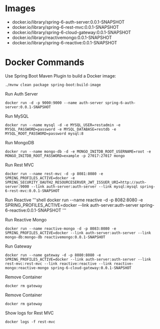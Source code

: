 # Images
* docker.io/library/spring-6-auth-server:0.0.1-SNAPSHOT
* docker.io/library/spring-6-rest-mvc:0.0.1-SNAPSHOT
* docker.io/library/spring-6-cloud-gateway:0.0.1-SNAPSHOT
* docker.io/library/reactivemongo:0.0.1-SNAPSHOT
* docker.io/library/spring-6-reactive:0.0.1-SNAPSHOT

# Docker Commands


Use Spring Boot Maven Plugin to build a Docker image:

```shell
./mvnw clean package spring-boot:build-image
```

Run Auth Server
```shell
docker run -d -p 9000:9000 --name auth-server spring-6-auth-server:0.0.1-SNAPSHOT
```

Run MySQL
```shell
docker run --name mysql -d -e MYSQL_USER=restadmin -e MYSQL_PASSWORD=password -e MYSQL_DATABASE=restdb -e MYSQL_ROOT_PASSWORD=password mysql:8
```

Run MongoDB
```shell
docker run --name mongo-db -d -e MONGO_INITDB_ROOT_USERNAME=root -e MONGO_INITDB_ROOT_PASSWORD=example -p 27017:27017 mongo
```

Run Rest MVC
```shell
docker run --name rest-mvc -d -p 8081:8080 -e SPRING_PROFILES_ACTIVE=docker -e SPRING_SECURITY_OAUTH2_RESOURCESERVER_JWT_ISSUER_URI=http://auth-server:9000 --link auth-server:auth-server --link mysql:mysql spring-6-rest-mvc:0.0.1-SNAPSHOT
```
Run Reactive
'''shell
docker run --name reactive -d -p 8082:8080 -e SPRING_PROFILES_ACTIVE=docker --link auth-server:auth-server spring-6-reactive:0.0.1-SNAPSHOT
'''

Run Reactive Mongo
```shell
docker run --name reactive-mongo -d -p 8083:8080 -e SPRING_PROFILES_ACTIVE=docker --link auth-server:auth-server --link mongo-db:mongo-db reactivemongo:0.0.1-SNAPSHOT
```

Run Gateway
```shell
docker run --name gateway -d -p 8080:8080 -e SPRING_PROFILES_ACTIVE=docker --link auth-server:auth-server --link rest-mvc:rest-mvc --link reactive:reactive --link reactive-mongo:reactive-mongo spring-6-cloud-gateway:0.0.1-SNAPSHOT
```

Remove Container
```shell
docker rm gateway
```

Remove Container
```shell
docker rm gateway
```

Show logs for Rest MVC
```shell
docker logs -f rest-mvc
```










